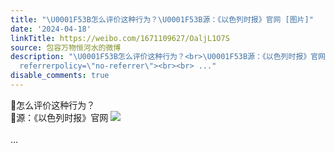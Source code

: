 ```yaml
---
title: "\U0001F53B怎么评价这种行为？\U0001F53B源：《以色列时报》官网 [图片]"
date: '2024-04-18'
linkTitle: https://weibo.com/1671109627/OaljL1O7S
source: 包容万物恒河水的微博
description: "\U0001F53B怎么评价这种行为？<br>\U0001F53B源：《以色列时报》官网 <img style=\"\" src=\"https://tvax1.sinaimg.cn/large/639b1bfbly1hoveg3j2vfj20i10mdn5t.jpg\"
  referrerpolicy=\"no-referrer\"><br><br> ..."
disable_comments: true
---
```

🔻怎么评价这种行为？<br>🔻源：《以色列时报》官网 <img style="" src="https://tvax1.sinaimg.cn/large/639b1bfbly1hoveg3j2vfj20i10mdn5t.jpg" referrerpolicy="no-referrer"><br><br> ...